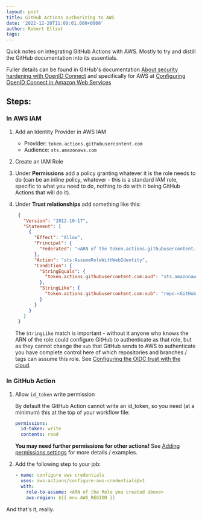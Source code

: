 ```yaml
---
layout: post
title: GitHub Actions authorizing to AWS
date: '2022-12-28T11:09:01.000+0000'
author: Robert Elliot
tags:
---
```


Quick notes on integrating GitHub Actions with AWS. Mostly to try and distill
the GitHub documentation into its essentials.

Fuller details can be found in GitHub's documentation 
[About security hardening with OpenID Connect][1]
and specifically for AWS at [Configuring OpenID Connect in Amazon Web Services][2]

## Steps:

### In AWS IAM

1) Add an Identity Provider in AWS IAM
   - Provider: `token.actions.githubusercontent.com` 
   - Audience: `sts.amazonaws.com`

2) Create an IAM Role

3) Under **Permissions** add a policy granting whatever it is the role needs to do
   (can be an inline policy, whatever - this is a standard IAM role, specific to
   what you need to do, nothing to do with it being GitHub Actions that will do
   it).

4) Under **Trust relationships** add something like this:
   ```json
    {
      "Version": "2012-10-17",
      "Statement": [
        {
          "Effect": "Allow",
          "Principal": {
            "Federated": "<ARN of the token.actions.githubusercontent.com Identity Provider>"
          },
          "Action": "sts:AssumeRoleWithWebIdentity",
          "Condition": {
            "StringEquals": {
              "token.actions.githubusercontent.com:aud": "sts.amazonaws.com"
            },
            "StringLike": {
              "token.actions.githubusercontent.com:sub": "repo:<GitHub org or username>/*"
            }
          }
        }
      ]
    }
   ```
   The `StringLike` match is important - without it anyone who knows the ARN of
   the role could configure GitHub to authenticate as that role, but as they
   cannot change the `sub` that GitHub sends to AWS to authenticate you have
   complete control here of which repositories and branches / tags can assume
   this role. See [Configuring the OIDC trust with the cloud][3].

### In GitHub Action

1) Allow `id_token` write permission

   By default the GitHub Action cannot write an id_token, so you need (at a
   minimum) this at the top of your workflow file:
   ```yaml
   permissions:
     id-token: write
     contents: read
   ```
   **You may need further permissions for other actions!** See
   [Adding permissions settings][4] for more details / examples.

2) Add the following step to your job:
   ```yaml
   - name: configure aws credentials
     uses: aws-actions/configure-aws-credentials@v1
     with:
       role-to-assume: <ARN of the Role you created above>
       aws-region: ${{ env.AWS_REGION }}
   ```

And that's it, really.

[1]: https://docs.github.com/en/actions/deployment/security-hardening-your-deployments/about-security-hardening-with-openid-connect
[2]: https://docs.github.com/en/actions/deployment/security-hardening-your-deployments/configuring-openid-connect-in-amazon-web-services
[3]: https://docs.github.com/en/actions/deployment/security-hardening-your-deployments/about-security-hardening-with-openid-connect#configuring-the-oidc-trust-with-the-cloud
[4]: https://docs.github.com/en/actions/deployment/security-hardening-your-deployments/about-security-hardening-with-openid-connect#adding-permissions-settings
